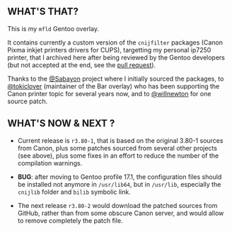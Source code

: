 ## WHAT'S THAT?

This is my `mfld` Gentoo overlay.

It contains currently a custom version of the `cnijfilter` packages (Canon Pixma inkjet printers drivers for CUPS), targetting my personal ip7250 printer, that I archived here after being reviewed by the Gentoo developers (but not accepted at the end, see the [pull request](https://github.com/gentoo/gentoo/pull/5595)).

Thanks to the [@Sabayon](https://github.com/sabayon) project where I initially sourced the packages, to [@tokiclover](https://github.com/tokiclover) (maintainer of the Bar overlay) who has been supporting the Canon printer topic for several years now, and to [@willnewton](https://github.com/willnewton/cnijfilter) for one source patch.

## WHAT'S NOW & NEXT ?

* Current release is `r3.80-1`, that is based on the original 3.80-1 sources from Canon, plus some patches sourced from several other projects (see above), plus some fixes in an effort to reduce the number of the compilation warnings.

* **BUG**: after moving to Gentoo profile 17.1, the configuration files should be installed not anymore in `/usr/lib64`, but in `/usr/lib`, especially the `cnijlib` folder and `bilib` symbolic link.

* The next release `r3.80-2` would download the patched sources from GitHub, rather than from some obscure Canon server, and would allow to remove completely the patch file.
